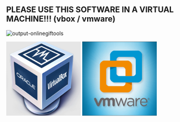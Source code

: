 ## PLEASE USE THIS SOFTWARE IN A VIRTUAL MACHINE!!! (vbox / vmware)
![output-onlinegiftools](https://github.com/otema666/chino-gratis/assets/118371002/6c5578b1-c255-40df-9ef9-abba0a17f20b)

<div>
    <img src="/assets/img/vbox.jpg" style="width: 200px; height: 200px;" alt="vbox">
    <img src="/assets/img/vmware.png/" style="width: 200px; height: 200px;" alt="vmware">
</div>

